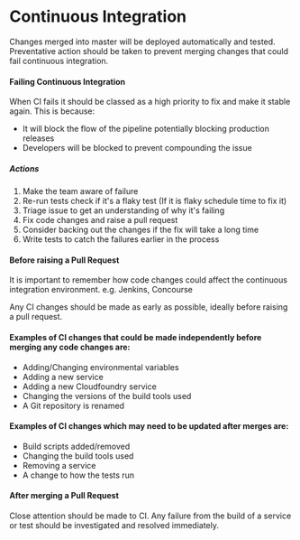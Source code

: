 # Continuous Integration
Changes merged into master will be deployed automatically and tested. Preventative action should be taken to prevent merging changes that could fail continuous integration.

#### Failing Continuous Integration
When CI fails it should be classed as a high priority to fix and make it stable again. This is because:

* It will block the flow of the pipeline potentially blocking production releases
* Developers will be blocked to prevent compounding the issue

##### Actions

1. Make the team aware of failure
1. Re-run tests check if it's a flaky test (If it is flaky schedule time to fix it)
1. Triage issue to get an understanding of why it's failing
1. Fix code changes and raise a pull request
1. Consider backing out the changes if the fix will take a long time
1. Write tests to catch the failures earlier in the process

#### Before raising a Pull Request
It is important to remember how code changes could affect the continuous integration environment. e.g. Jenkins, Concourse

Any CI changes should be made as early as possible, ideally before raising a pull request.

#### Examples of CI changes that could be made independently before merging any code changes are:

* Adding/Changing environmental variables
* Adding a new service
* Adding a new Cloudfoundry service
* Changing the versions of the build tools used
* A Git repository is renamed

#### Examples of CI changes which may need to be updated after merges are:

* Build scripts added/removed
* Changing the build tools used
* Removing a service
* A change to how the tests run

#### After merging a Pull Request
Close attention should be made to CI. Any failure from the build of a service or test should be investigated and resolved immediately.
